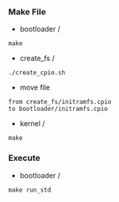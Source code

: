 ### Make File
- bootloader / 
```
make
```

- create_fs / 
```
./create_cpio.sh
```

- move file
```
from create_fs/initramfs.cpio
to bootloader/initramfs.cpio
```

- kernel / 
```
make
```

### Execute
- bootloader / 
```
make run_std
```
